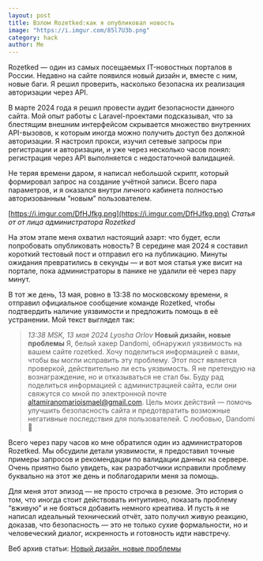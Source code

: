 ```yaml
---
layout: post
title: Взлом Rozetked:как я опубликовал новость
image: "https://i.imgur.com/85l7U3b.png"
category: hack
author: Me
---
```


Rozetked — один из самых посещаемых IT-новостных порталов в России. Недавно на сайте появился новый дизайн и, вместе с ним, новые баги. Я решил проверить, насколько безопасна их реализация авторизации через API.

В марте 2024 года я решил провести аудит безопасности данного сайта. 
Мой опыт работы с Laravel-проектами подсказывал, что за блестящим внешним интерфейсом скрывается множество внутренних API-вызовов, к которым иногда можно получить доступ без должной авторизации. 
Я настроил прокси, изучил сетевые запросы при регистрации и авторизации, и уже через несколько часов понял: регистрация через API выполняется с недостаточной валидацией.

Не теряя времени даром, я написал небольшой скрипт, который формировал запрос на создание учётной записи. Всего пара параметров, и я оказался внутри личного кабинета полностью авторизованным “новым” пользователем. 

[https://i.imgur.com/DfHJfkg.png](https://i.imgur.com/DfHJfkg.png)
_Статья от от лица администратора Rozetked_

На этом этапе меня охватил настоящий азарт: 
что будет, если попробовать опубликовать новость? 
В середине мая 2024 я составил короткий тестовый пост и отправил его на публикацию. 
Минуты ожидания превратились в секунды — и вот моя статья уже висит на портале, пока администраторы в панике не удалили её через пару минут.

В тот же день, 13 мая, ровно в 13:38 по московскому времени, я отправил официальное сообщение команде Rozetked, чтобы подтвердить наличие уязвимости и предложить помощь в её устранении. Мой текст выглядел так:

>  *13:38 MSK, 13 мая 2024*
> *Lyosha Orlov*
> **Новый дизайн, новые проблемы**
> Я, белый хакер Dandomi, обнаружил уязвимость на вашем сайте rozetked. Хочу поделиться информацией с вами, чтобы вы могли исправить эту проблему.
> Этот пост является проверкой, действительно ли есть уязвимость. Я не претендую на вознаграждение, но и отказываться не стал бы. Буду рад поделиться информацией с администрацией сайта, если они свяжутся со мной по электронной почте altamiranomarioismael@gmail.com.
> Цель моих действий — помочь улучшить безопасность сайта и предотвратить возможные негативные последствия для пользователей.
> С любовью, Dandomi 💖

Всего через пару часов ко мне обратился один из администраторов Rozetked. 
Мы обсудили детали уязвимости, я предоставил точные примеры запросов и рекомендации по валидации данных на сервере. 
Очень приятно было увидеть, как разработчики исправили проблему буквально на этот же день и поблагодарили меня за помощь.

Для меня этот эпизод — не просто строчка в резюме. Это история о том, что иногда стоит действовать интуитивно, показать проблему “вживую” и не бояться добавить немного креатива. И пусть я не написал идеальный технический отчёт, зато получил живую реакцию, доказав, что безопасность — это не только сухие формальности, но и человеческий диалог, искренность и готовность идти навстречу.

Веб архив статьи: [Новый дизайн, новые проблемы](https://web.archive.org/web/20240513104020/https://rozetked.me/news/33300-novyy-dizayn-novye-problemy)
